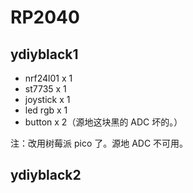 # RP2040

## ydiyblack1

- nrf24l01 x 1
- st7735 x 1
- joystick x 1
- led rgb x 1
- button x 2（源地这块黑的 ADC 坏的。）

注：改用树莓派 pico 了。源地 ADC 不可用。

## ydiyblack2